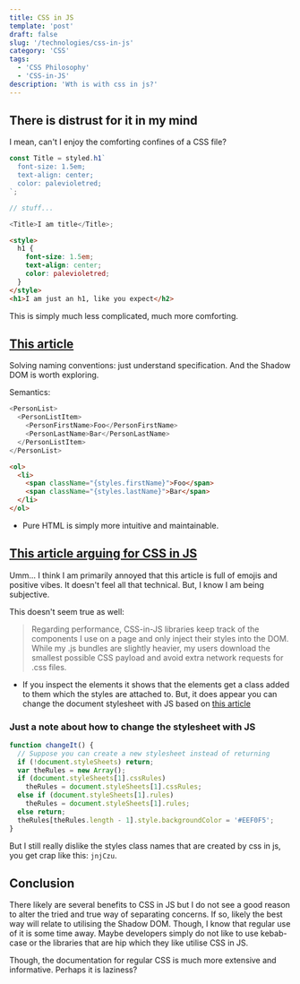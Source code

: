 ```yaml
---
title: CSS in JS
template: 'post'
draft: false
slug: '/technologies/css-in-js'
category: 'CSS'
tags:
  - 'CSS Philosophy'
  - 'CSS-in-JS'
description: 'Wth is with css in js?'
---
```


## There is distrust for it in my mind

I mean, can't I enjoy the comforting confines of a CSS file?

```js
const Title = styled.h1`
  font-size: 1.5em;
  text-align: center;
  color: palevioletred;
`;

// stuff...

<Title>I am title</Title>;
```

```html
<style>
  h1 {
    font-size: 1.5em;
    text-align: center;
    color: palevioletred;
  }
</style>
<h1>I am just an h1, like you expect</h2>
```

This is simply much less complicated, much more comforting.

## [This article](https://medium.com/@gajus/stop-using-css-in-javascript-for-web-development-fa32fb873dcc)

Solving naming conventions: just understand specification. And the Shadow DOM is worth exploring.

Semantics:

```js
<PersonList>
  <PersonListItem>
    <PersonFirstName>Foo</PersonFirstName>
    <PersonLastName>Bar</PersonLastName>
  </PersonListItem>
</PersonList>
```

```html
<ol>
  <li>
    <span className="{styles.firstName}">Foo</span>
    <span className="{styles.lastName}">Bar</span>
  </li>
</ol>
```

- Pure HTML is simply more intuitive and maintainable.

## [This article arguing for CSS in JS](https://mxstbr.com/thoughts/css-in-js/)

Umm... I think I am primarily annoyed that this article is full of emojis and positive vibes. It doesn't feel all that technical. But, I know I am being subjective.

This doesn't seem true as well:

> Regarding performance, CSS-in-JS libraries keep track of the components I use on a page and only inject their styles into the DOM. While my .js bundles are slightly heavier, my users download the smallest possible CSS payload and avoid extra network requests for .css files.

- If you inspect the elements it shows that the elements get a class added to them which the styles are attached to. But, it does appear you can change the document stylesheet with JS based on [this article](https://www.quirksmode.org/dom/changess.html)

### Just a note about how to change the stylesheet with JS

```js
function changeIt() {
  // Suppose you can create a new stylesheet instead of returning
  if (!document.styleSheets) return;
  var theRules = new Array();
  if (document.styleSheets[1].cssRules)
    theRules = document.styleSheets[1].cssRules;
  else if (document.styleSheets[1].rules)
    theRules = document.styleSheets[1].rules;
  else return;
  theRules[theRules.length - 1].style.backgroundColor = '#EEF0F5';
}
```

But I still really dislike the styles class names that are created by css in js, you get crap like this: `jnjCzu`.

## Conclusion

There likely are several benefits to CSS in JS but I do not see a good reason to alter the tried and true way of separating concerns. If so, likely the best way will relate to utilising the Shadow DOM. Though, I know that regular use of it is some time away. Maybe developers simply do not like to use kebab-case or the libraries that are hip which they like utilise CSS in JS.

Though, the documentation for regular CSS is much more extensive and informative. Perhaps it is laziness?
